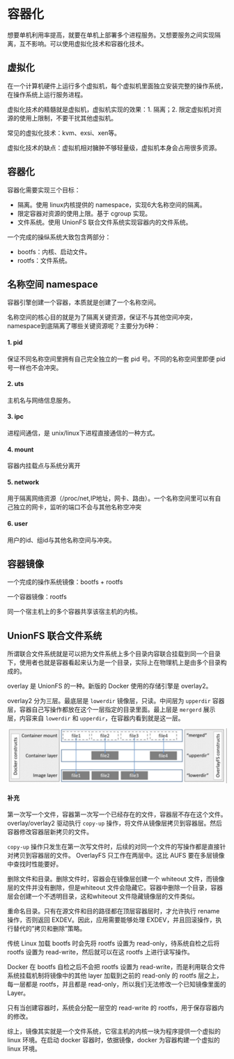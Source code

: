 # 容器化

想要单机利用率提高，就要在单机上部署多个进程服务。又想要服务之间实现隔离，互不影响。可以使用虚拟化技术和容器化技术。

## 虚拟化

在一个计算机硬件上运行多个虚拟机，每个虚拟机里面独立安装完整的操作系统，在操作系统上运行服务进程。

虚拟化技术的精髓就是虚拟机，虚拟机实现的效果：1. 隔离；2. 限定虚拟机对资源的使用上限制，不要干扰其他虚拟机。

常见的虚拟化技术：kvm、exsi、xen等。

虚拟化技术的缺点：虚拟机相对臃肿不够轻量级，虚拟机本身会占用很多资源。



## 容器化

容器化需要实现三个目标：

- 隔离。使用 linux内核提供的 namespace，实现6大名称空间的隔离。
- 限定容器对资源的使用上限。基于 cgroup 实现。
- 文件系统。使用 UnionFS 联合文件系统实现容器内的文件系统。

一个完成的操纵系统大致包含两部分：

- bootfs：内核、启动文件。
- rootfs：文件系统。



## 名称空间 namespace

容器引擎创建一个容器，本质就是创建了一个名称空间。

名称空间的核心目的就是为了隔离关键资源，保证不与其他空间冲突，namespace到底隔离了哪些关键资源呢？主要分为6种：

#### 1. pid

保证不同名称空间里拥有自己完全独立的一套 pid 号。不同的名称空间里即便 pid 号一样也不会冲突。

#### 2. uts

主机名与网络信息服务。

#### 3. ipc

进程间通信，是 unix/linux下进程直接通信的一种方式。

#### 4. mount

容器内挂载点与系统分离开

#### 5. network

用于隔离网络资源（/proc/net,IP地址，网卡、路由）。一个名称空间里可以有自己独立的网卡，监听的端口不会与其他名称空冲突

#### 6. user

用户的id、组id与其他名称空间与冲突。



## 容器镜像

一个完成的操作系统镜像：bootfs + rootfs

一个容器镜像：rootfs

同一个宿主机上的多个容器共享该宿主机的内核。

## UnionFS 联合文件系统

所谓联合文件系统就是可以把为文件系统上多个目录内容联合挂载到同一个目录下，使用者也就是容器看起来认为是一个目录，实际上在物理机上是由多个目录构成的。

overlay 是 UnionFS 的一种。新版的 Docker 使用的存储引擎是 overlay2。

overlay2 分为三层。最底层是 `lowerdir` 镜像层，只读。中间层为 `upperdir` 容器层，容器自己写操作都放在这个一层指定的目录里面。最上层是 `mergerd` 展示层，内容来自 `lowerdir` 和 `upperdir`，在容器内看到就是这一层。

![](overlay.png)



#### 补充

第一次写一个文件，容器第一次写一个已经存在的文件，容器层不存在这个文件。overlay/overlay2 驱动执行 `copy-up` 操作，将文件从镜像层拷贝到容器层。然后容器修改容器层新拷贝的文件。

`copy-up` 操作只发生在第一次写文件时，后续的对同一个文件的写操作都是直接针对拷贝到容器层的文件。
OverlayFS 只工作在两层中。这比 AUFS 要在多层镜像中查找时性能要好。

删除文件和目录。删除文件时，容器会在镜像层创建一个 whiteout 文件，而镜像层的文件并没有删除，但是whiteout 文件会隐藏它。容器中删除一个目录，容器层会创建一个不透明目录，这和whiteout 文件隐藏镜像层的文件类似。

重命名目录。只有在源文件和目的路径都在顶层容器层时，才允许执行 rename 操作，否则返回 EXDEV。因此，应用需要能够处理 EXDEV，并且回滚操作，执行替代的”拷贝和删除”策略。



传统 Linux 加载 bootfs 时会先将 rootfs 设置为 read-only，待系统自检之后将 rootfs 设置为 read-write，然后就可以在这 rootfs 上进行读写操作。

Docker 在 bootfs 自检之后不会把 rootfs 设置为 read-write，而是利用联合文件系统挂载机制将镜像中的其他 layer 加载到之前的 read-only 的 rootfs 层之上，每一层都是 rootfs，并且都是 read-only，所以我们无法修改一个已知镜像里面的 Layer。

只有当创建容器时，系统会分配一层空的 read-write 的 rootfs，用于保存容器内的修改。

综上，镜像其实就是一个文件系统，它宿主机的内核一块为程序提供一个虚拟的 linux 环境。在启动 docker 容器时，依据镜像，docker 为容器构建一个虚拟的 linux 环境。





